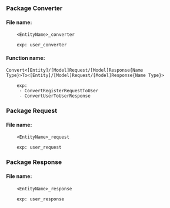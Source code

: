 ### Package Converter

#### File name:

```
    <EntityName>_converter

    exp: user_converter

```

#### Function name:

`Convert<[Entity]/[Model]Request/[Model]Response{Name Type}>To<[Entity]/[Model]Request/[Model]Response{Name Type}>`

```
    exp:
     - ConvertRegisterRequestToUser
     - ConvertUserToUserResponse

```

### Package Request

#### File name:

```
    <EntityName>_request

    exp: user_request

```

### Package Response

#### File name:

```
    <EntityName>_response

    exp: user_response

```
